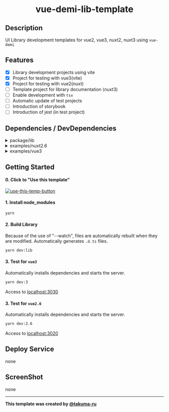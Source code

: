 # <div style="text-align: center;">vue-demi-lib-template</div>
<!-- <p align="center">
  <img src="/static/icon.png"  width="256" height="256" alt="nuxt-firebase logo">
</p> -->

## Description
UI Library development templates for vue2, vue3, nuxt2, nuxt3 using `vue-demi`

## Features
- [x] Library development projects using vite
- [x] Project for testing with vue3(vite)
- [x] Project for testing with vue2(nuxt)
- [ ] Template project for library documentation (nuxt3)
- [ ] Enable development with `tsx`
- [ ] Automatic update of test projects
- [ ] Introduction of storybook
- [ ] Introduction of jest (in test project)

## Dependencies / DevDependencies
<details>
  <summary>
    package/lib
  </summary>
  <table>
    <thead>
      <tr>
        <th colspan="1">name</th>
        <th colspan="1">version</th>
      </tr>
    </thead>
    <tbody>
      <tr>
        <td>@vueuse/core</td>
        <td>8.9.4</td>
      </tr>
      <tr>
        <td>vue-demi</td>
        <td>^0.13.11</td>
      </tr>
      <tr>
        <td>@vue/composition-api</td>
        <td>^1.7.0</td>
      </tr>
      <tr>
        <td>eslint</td>
        <td>^8.23.1</td>
      </tr>
      <tr>
        <td>sass</td>
        <td>^1.53.0</td>
      </tr>
      <tr>
        <td>vite</td>
        <td>^3.1.0</td>
      </tr>
      <tr>
        <td>vite-plugin-css-injected-by-js</td>
        <td>^1.5.1</td>
      </tr>
      <tr>
        <td>vue-tsc</td>
        <td>^1.0.8</td>
      </tr>
      <tr>
        <td>vue</td>
        <td>^3.2.37</td>
      </tr>
      <tr>
        <td>vue2</td>
        <td>^2.6</td>
      </tr>
      <tr>
        <td>vue2.7</td>
        <td>^2.7.10</td>
      </tr>
    </tbody>
  </table>
</details>

<details>
  <summary>
    examples/nuxt2.6
  </summary>
  <table>
    <thead>
      <tr>
        <th colspan="1">name</th>
        <th colspan="1">version</th>
      </tr>
    </thead>
    <tbody>
      <tr>
        <td>@nuxtjs/composition-api</td>
        <td>^0.33.1</td>
      </tr>
      <tr>
        <td>eslint</td>
        <td>^8.24.0</td>
      </tr>
      <tr>
        <td>nuxt</td>
        <td>^2.15.8</td>
      </tr>
      <tr>
        <td>vue</td>
        <td>^2.6.14</td>
      </tr>
    </tbody>
  </table>
</details>

<details>
  <summary>
    examples/vue3
  </summary>
  <table>
    <thead>
      <tr>
        <th colspan="1">name</th>
        <th colspan="1">version</th>
      </tr>
    </thead>
    <tbody>
      <tr>
        <td>vue</td>
        <td>^3.2.37</td>
      </tr>
      <tr>
        <td>vite</td>
        <td>^3.1.0</td>
      </tr>
      <tr>
        <td>vue-tsc</td>
        <td>^0.40.4</td>
      </tr>
    </tbody>
  </table>
</details>

## Getting Started

#### 0. Click to "Use this template"
[![use-this-temp-button](https://user-images.githubusercontent.com/49429291/202691047-cdf8ce37-1be6-47fa-898c-f143b2773aca.png)](https://github.com/takuma-ru/vue-demi-lib-template/generate)

#### 1. Install node_modules
```md
yarn
```

#### 2. Build Library
Because of the use of "--watch", files are automatically rebuilt when they are modified.
Automatically generates `.d.ts` files.
```md
yarn dev:lib
```

#### 3. Test for `vue3`
Automatically installs dependencies and starts the server.
```md
yarn dev:3
```
Access to [localhost:3030](http://localhost:3030/)

#### 3. Test for `vue2.6`
Automatically installs dependencies and starts the server.
```md
yarn dev:2.6
```
Access to [localhost:3020](http://localhost:3020/)

## Deploy Service
none

## ScreenShot
none

----

<!-- I would appreciate it if you would not delete this statement -->
**This template was created by [@takuma-ru](https://github.com/takuma-ru)**
